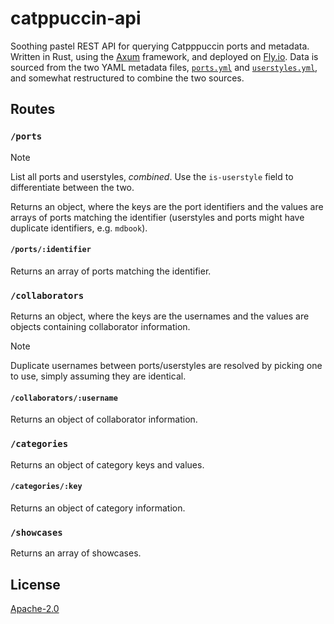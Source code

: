 # catppuccin-api

Soothing pastel REST API for querying Catpppuccin ports and metadata. Written in Rust, using the [Axum](https://github.com/tokio-rs/axum) framework, and deployed on [Fly.io](https://fly.io/). Data is sourced from the two YAML metadata files, [`ports.yml`](https://github.com/catppuccin/catppuccin/blob/main/resources/ports.yml) and [`userstyles.yml`](https://github.com/catppuccin/userstyles/blob/main/scripts/userstyles.yml), and somewhat restructured to combine the two sources.

## Routes

### `/ports`

> [!NOTE]
> List all ports and userstyles, _combined_. Use the `is-userstyle` field to differentiate between the two.

Returns an object, where the keys are the port identifiers and the values are arrays of ports matching the identifier (userstyles and ports might have duplicate identifiers, e.g. `mdbook`).

#### `/ports/:identifier`

Returns an array of ports matching the identifier.

### `/collaborators`

Returns an object, where the keys are the usernames and the values are objects containing collaborator information.

> [!NOTE]
> Duplicate usernames between ports/userstyles are resolved by picking one to use, simply assuming they are identical.

#### `/collaborators/:username`

Returns an object of collaborator information.

### `/categories`

Returns an object of category keys and values.

#### `/categories/:key`

Returns an object of category information.

### `/showcases`

Returns an array of showcases.

## License

[Apache-2.0](LICENSE)

